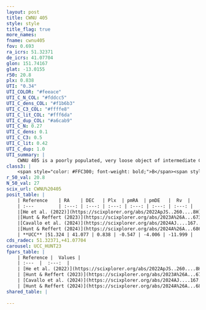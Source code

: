 ```yaml
---
layout: post
title: CWNU 405
style: style
title_flag: true
more_names: 
fname: cwnu405
fov: 0.693
ra_icrs: 51.32371
de_icrs: 41.07704
glon: 151.74167
glat: -13.0155
r50: 20.8
plx: 0.838
UTI: "0.34"
UTI_COLOR: "#feeace"
UTI_C_N_COL: "#fddcc5"
UTI_C_dens_COL: "#f1b6b3"
UTI_C_C3_COL: "#ffffe8"
UTI_C_lit_COL: "#fff6da"
UTI_C_dup_COL: "#a6cab9"
UTI_C_N: 0.27
UTI_C_dens: 0.1
UTI_C_C3: 0.5
UTI_C_lit: 0.42
UTI_C_dup: 1.0
UTI_summary: |
    CWNU 405 is a poorly populated, very loose object of intermediate C3 quality. It was recently reported in the literature.
class3: |
    <span style="color: #FFC300; font-weight: bold;">B</span><span style="color: #FFC300; font-weight: bold;">B</span>
r_50_val: 20.8
N_50_val: 27
scix_url: CWNU%20405
posit_table: |
    | Reference    | RA    | DEC   | Plx  | pmRA  | pmDE   |  Rv  |
    | :---         | :---: | :---: | :---: | :---: | :---: | :---: |
    |[He et al. (2022)](https://scixplorer.org/abs/2022ApJS..260....8H) | 51.513 | 41.325 | 0.83 | -0.48 | -4.02 | -- |
    |[Hunt & Reffert (2023)](https://scixplorer.org/abs/2023A%26A...673A.114H) | 51.185 | 40.764 | 0.84 | -0.515 | -3.985 | -20.97 |
    |[Cavallo et al. (2024)](https://scixplorer.org/abs/2024AJ....167...12C) | 51.475 | 41.329 | 0.84 | -- | -- | -- |
    |[Hunt & Reffert (2024)](https://scixplorer.org/abs/2024A%26A...686A..42H) | 51.185 | 40.764 | 0.84 | -0.515 | -3.985 | -20.97 |
    | **UCC** |51.324 | 41.077 | 0.838 | -0.547 | -4.006 | -11.999 | 
cds_radec: 51.32371,+41.07704
carousel: UCC_HUNT23
fpars_table: |
    | Reference |  Values |
    | :---  |  :---:  |
    | [He et al. (2022)](https://scixplorer.org/abs/2022ApJS..260....8H) | `AG=0.55, m-M=10.7, logAge=7.5, Z=0.038` |
    | [Hunt & Reffert (2023)](https://scixplorer.org/abs/2023A%26A...673A.114H) | `AV50=0.545, diffAV50=1.331, MOD50=10.269, logAge50=7.864` |
    | [Cavallo et al. (2024)](https://scixplorer.org/abs/2024AJ....167...12C) | `AV50=0.7, dMod50=10.29, logAge50=7.82, [Fe/H]50=-0.04` |
    | [Hunt & Reffert (2024)](https://scixplorer.org/abs/2024A%26A...686A..42H) | `MassJ=91.2676` |
shared_table: |
    
---
```


